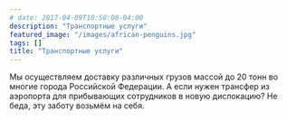 ```yaml
---
# date: 2017-04-09T10:58:08-04:00
description: "Транспортные услуги"
featured_image: "/images/african-penguins.jpg"
tags: []
title: "Транспортные услуги"
---
```


Мы осуществляем доставку различных грузов массой до 20 тонн во многие города Российской Федерации.
А если нужен трансфер из аэропорта для прибывающих сотрудников в новую дислокацию? Не беда, эту заботу возьмём на себя.
